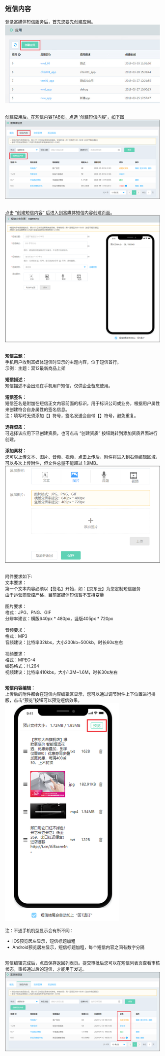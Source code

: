 ## 短信内容<br> 

登录富媒体短信服务后，首先您要先创建应用。 <br>
![创建应用](../../../../image/Cloud-Communication/Rich-Media-SMS/rms-003.png)<br><br>

创建应用后，在短信内容TAB页，点选 ‘创建短信内容’，如下图<br>
![创建应用](../../../../image/Cloud-Communication/Rich-Media-SMS/rms-008.png)<br><br>

点击 “创建短信内容” 后进入到富媒体短信内容创建页面。<br>
![短信内容创建](../../../../image/Cloud-Communication/Rich-Media-SMS/rms-009.png)<br><br>

**短信主题：**<br>
手机用户收到富媒体短信时显示的主题内容，位于短信首行。<br>
示例：主题：双12最新商品上架<br><br>
**短信描述：**<br>
短信描述不会出现在手机用户短信，仅供企业备忘使用。<br><br>
**短信签名：**<br>
短信签名是附加在短信正文内容前面的标识，用于标识公司或业务，根据用户属性来创建符合自身属性的签名信息。<br>
注：填写时无须添加【】符号，签名发送会自带【】符号，避免重复。<br><br>
**选择资质：**<br>
可选择该应用下已创建资质，也可点击 “创建资质” 按钮跳转到添加资质界面进行创建。<br><br>
**添加素材：**<br>
您可以上传文本、图片、音频、视频，点击上传后，附件将进入到右侧编辑区域，可以多次上传附件，但文件总量不能超过 1.9MB。<br>
![添加素材](../../../../image/Cloud-Communication/Rich-Media-SMS/rms-011.png)<br><br>

附件要求如下:<br>
文本要求：<br>
第一个文本内容必须以【签名】开始，如：【京东云】为您定制短信服务<br>
由于运营商管控严格，目前富媒体短信暂不支持变量<br><br>
图片要求：<br>
格式：JPG、PNG、GIF<br>
分辨率建议：横版640px * 480px，竖版405px * 720px<br><br>
音频要求：<br>
格式：MP3<br>
音频建议：比特率32kbs，大小200kb~500kb，时长60s左右<br><br>
视频要求：<br>
格式：MPEG-4<br>
编码格式：H.264<br>
视频建议：比特率410kbs，大小1.3M~1.6M，时长30s左右<br><br>

**短信内容编辑：**<br>
上传后的附件都会在短信内容编辑区显示，您可以通过调节附件上下位置进行排版，点击“预览”按钮可以预览短信效果。<br> 
 ![短信内容编辑](../../../../image/Cloud-Communication/Rich-Media-SMS/rms-012.png)<br><br>
注：不通手机机型显示会有所不同：<br>
- iOS预览居左显示，短信标题加粗<br>
- Android预览居左显示，短信标题加粗，每个短信内容之间有数字分隔<br><br>

短信编辑完成后，点击保存返回列表页。提交审批后您可以在短信列表页查看审核状态，审核通过后的短信，才能用于发送。<br>
![短信内容列表](../../../../image/Cloud-Communication/Rich-Media-SMS/rms-013.png)
